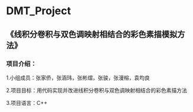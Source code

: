 # DMT_Project
## 《线积分卷积与双色调映射相结合的彩色素描模拟方法》

### 项目介绍：

1.小组成员：张家侨，张涵玮，张彬熠，张骏，张漫榕，袁均良

2.项目目标：用代码实现并改进线积分卷积与双色调映射相结合的彩色素描方法

3.项目语言：C++

